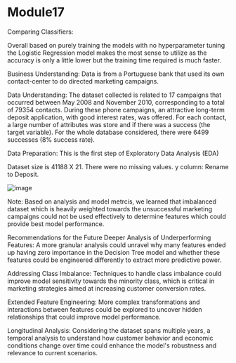 # Module17
Comparing Classifiers:

Overall based on purely training the models with no hyperparameter tuning the Logistic Regression model makes the most sense to utilize as the accuracy is only a little lower but the training time required is much faster.

Business Understanding:
Data is from a Portuguese bank that used its own contact-center to do directed marketing campaigns.

Data Understanding:
The dataset collected is related to 17 campaigns that occurred between May 2008 and November 2010, corresponding to a total of 79354 contacts. During these phone campaigns, an attractive long-term deposit application, with good interest rates, was offered. For each contact, a large number of attributes was store and if there was a success (the target variable). For the whole database considered, there were 6499 successes (8% success rate).

Data Preparation:
This is the first step of Exploratory Data Analysis (EDA)

Dataset size is 41188 X 21.
There were no missing values.
y column: Rename to Deposit.

![image](https://github.com/user-attachments/assets/4a0145d1-e6da-4f0c-bc36-f5d079d100e3)


Note: Based on analysis and model metrcis, we learned that imbalanced dataset which is heavily weighted towards the unsuccessful marketing campaigns could not be used effectively to determine features which could provide best model performance.

Recommendations for the Future
Deeper Analysis of Underperforming Features: A more granular analysis could unravel why many features ended up having zero importance in the Decision Tree model and whether these features could be engineered differently to extract more predictive power.

Addressing Class Imbalance: Techniques to handle class imbalance could improve model sensitivity towards the minority class, which is critical in marketing strategies aimed at increasing customer conversion rates.

Extended Feature Engineering: More complex transformations and interactions between features could be explored to uncover hidden relationships that could improve model performance.

Longitudinal Analysis: Considering the dataset spans multiple years, a temporal analysis to understand how customer behavior and economic conditions change over time could enhance the model's robustness and relevance to current scenarios.
